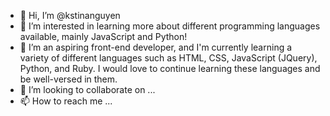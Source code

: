 - 👋 Hi, I’m @kstinanguyen
- 👀 I’m interested in learning more about different programming languages available, mainly JavaScript and Python! 
- 🌱 I’m an aspiring front-end developer, and I'm currently learning a variety of different languages such as HTML, CSS, JavaScript (JQuery), Python, and Ruby. I would love to continue learning these languages and be well-versed in them.
- 💞️ I’m looking to collaborate on ...
- 📫 How to reach me ...

<!---
kstinanguyen/kstinanguyen is a ✨ special ✨ repository because its `README.md` (this file) appears on your GitHub profile.
You can click the Preview link to take a look at your changes.
--->

